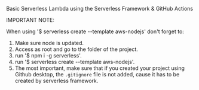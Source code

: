Basic Serverless Lambda using the Serverless Framework & GitHub Actions

IMPORTANT NOTE:

When using '$ serverless create --template aws-nodejs' don't forget to:

1. Make sure node is updated.
2. Access as root and go to the folder of the project.
3. run '$ npm i -g serverless'.
4. run '$ serverless create --template aws-nodejs'.
5. The most important, make sure that if you created your project using Github desktop, the ```.gitignore``` file is not added, cause it has to be created by serverless framework.